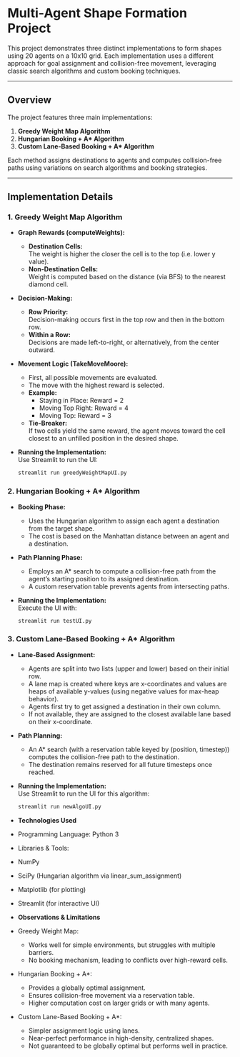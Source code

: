 # Multi-Agent Shape Formation Project

This project demonstrates three distinct implementations to form shapes using 20 agents on a 10x10 grid. Each implementation uses a different approach for goal assignment and collision-free movement, leveraging classic search algorithms and custom booking techniques.

---

## Overview

The project features three main implementations:

1. **Greedy Weight Map Algorithm**  
2. **Hungarian Booking + A\* Algorithm**  
3. **Custom Lane-Based Booking + A\* Algorithm**

Each method assigns destinations to agents and computes collision-free paths using variations on search algorithms and booking strategies.

---

## Implementation Details

### 1. Greedy Weight Map Algorithm

- **Graph Rewards (computeWeights):**  
  - **Destination Cells:**  
    The weight is higher the closer the cell is to the top (i.e. lower y value).  
  - **Non-Destination Cells:**  
    Weight is computed based on the distance (via BFS) to the nearest diamond cell.

- **Decision-Making:**  
  - **Row Priority:**  
    Decision-making occurs first in the top row and then in the bottom row.
  - **Within a Row:**  
    Decisions are made left-to-right, or alternatively, from the center outward.

- **Movement Logic (TakeMoveMoore):**  
  - First, all possible movements are evaluated.  
  - The move with the highest reward is selected.  
  - **Example:**  
    - Staying in Place: Reward = 2  
    - Moving Top Right: Reward = 4  
    - Moving Top: Reward = 3  
  - **Tie-Breaker:**  
    If two cells yield the same reward, the agent moves toward the cell closest to an unfilled position in the desired shape.

- **Running the Implementation:**  
  Use Streamlit to run the UI:
  ```bash
  streamlit run greedyWeightMapUI.py
### 2. Hungarian Booking + A* Algorithm

- **Booking Phase:**  
  - Uses the Hungarian algorithm to assign each agent a destination from the target shape.  
  - The cost is based on the Manhattan distance between an agent and a destination.

- **Path Planning Phase:**  
  - Employs an A* search to compute a collision-free path from the agent’s starting position to its assigned destination.  
  - A custom reservation table prevents agents from intersecting paths.

- **Running the Implementation:**  
  Execute the UI with:  
  ```bash
  streamlit run testUI.py
### 3. Custom Lane-Based Booking + A* Algorithm

- **Lane-Based Assignment:**  
  - Agents are split into two lists (upper and lower) based on their initial row.  
  - A lane map is created where keys are x-coordinates and values are heaps of available y-values (using negative values for max-heap behavior).  
  - Agents first try to get assigned a destination in their own column.  
  - If not available, they are assigned to the closest available lane based on their x-coordinate.

- **Path Planning:**  
  - An A* search (with a reservation table keyed by (position, timestep)) computes the collision-free path to the destination.  
  - The destination remains reserved for all future timesteps once reached.

- **Running the Implementation:**  
  Use Streamlit to run the UI for this algorithm:  
  ```bash
  streamlit run newAlgoUI.py
 - **Technologies Used**
- Programming Language: Python 3
- Libraries & Tools:
- NumPy
- SciPy (Hungarian algorithm via linear_sum_assignment)
- Matplotlib (for plotting)
- Streamlit (for interactive UI)
- **Observations & Limitations**
- Greedy Weight Map:

  - Works well for simple environments, but struggles with multiple barriers.
  - No booking mechanism, leading to conflicts over high-reward cells.
- Hungarian Booking + A*:

  - Provides a globally optimal assignment.
  - Ensures collision-free movement via a reservation table.
  - Higher computation cost on larger grids or with many agents.
- Custom Lane-Based Booking + A*:

  - Simpler assignment logic using lanes.
  - Near-perfect performance in high-density, centralized shapes.
  - Not guaranteed to be globally optimal but performs well in practice.
